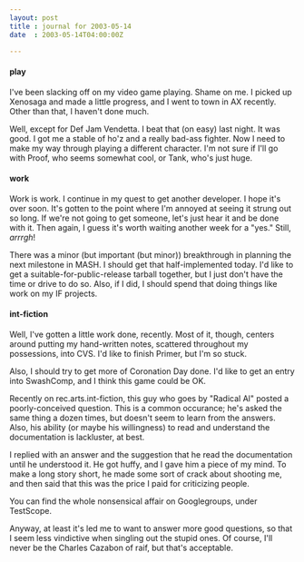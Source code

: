 ```yaml
---
layout: post
title : journal for 2003-05-14
date  : 2003-05-14T04:00:00Z

---
```

<h4>play</h4>I've been slacking off on my video game playing.  Shame on me.  I picked up Xenosaga and made a little progress, and I went to town in AX recently.  Other than that, I haven't done much.

Well, except for Def Jam Vendetta.  I beat that (on easy) last night.  It was good.  I got me a stable of ho'z and a really bad-ass fighter.  Now I need to make my way through playing a different character.  I'm not sure if I'll go with Proof, who seems somewhat cool, or Tank, who's just huge.<h4>work</h4>Work is work.  I continue in my quest to get another developer.  I hope it's over soon.  It's gotten to the point where I'm annoyed at seeing it strung out so long.  If we're not going to get someone, let's just hear it and be done with it.  Then again, I guess it's worth waiting another week for a "yes." Still, <em>arrrgh</em>!

There was a minor (but important (but minor)) breakthrough in planning the next milestone in MASH.  I should get that half-implemented today.  I'd like to get a suitable-for-public-release tarball together, but I just don't have the time or drive to do so.  Also, if I did, I should spend that doing things like work on my IF projects.<h4>int-fiction</h4>Well, I've gotten a little work done, recently.  Most of it, though, centers around putting my hand-written notes, scattered throughout my possessions, into CVS.  I'd like to finish Primer, but I'm so stuck.

Also, I should try to get more of Coronation Day done.  I'd like to get an entry into SwashComp, and I think this game could be OK.

Recently on rec.arts.int-fiction, this guy who goes by "Radical Al" posted a poorly-conceived question.  This is a common occurance; he's asked the same thing a dozen times, but doesn't seem to learn from the answers.  Also, his ability (or maybe his willingness) to read and understand the documentation is lackluster, at best.

I replied with an answer and the suggestion that he read the documentation until he understood it.  He got huffy, and I gave him a piece of my mind.  To make a long story short, he made some sort of crack about shooting me, and then said that this was the price I paid for criticizing people.

You can find the whole nonsensical affair on Googlegroups, under TestScope.

Anyway, at least it's led me to want to answer more good questions, so that I seem less vindictive when singling out the stupid ones.  Of course, I'll never be the Charles Cazabon of raif, but that's acceptable.

